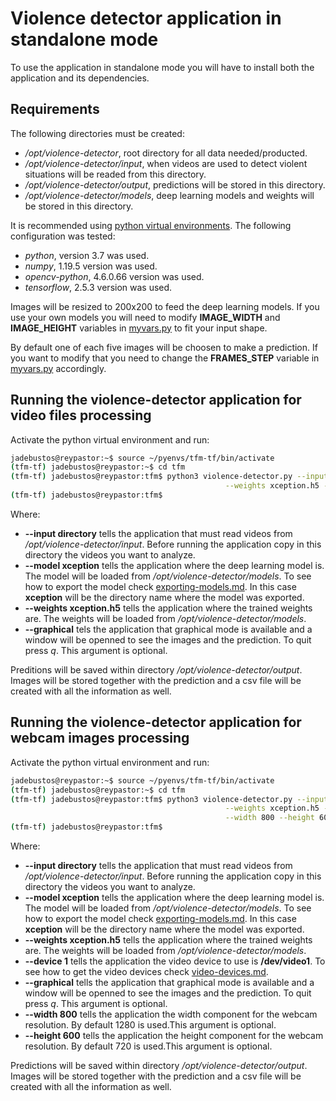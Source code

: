 # Violence detector application in standalone mode

To use the application in standalone mode you will have to install both the application and its dependencies.

## Requirements

The following directories must be created:

* */opt/violence-detector*, root directory for all data needed/producted.
* */opt/violence-detector/input*, when videos are used to detect violent situations will be readed from this directory.
* */opt/violence-detector/output*, predictions will be stored in this directory.
* */opt/violence-detector/models*, deep learning models and weights will be stored in this directory.

It is recommended using [python virtual environments](virtual-environment.md). The following configuration was tested:

* *python*, version 3.7 was used.
* *numpy*, 1.19.5 version was used.
* *opencv-python*, 4.6.0.66 version was used.
* *tensorflow*, 2.5.3 version was used.

Images will be resized to 200x200 to feed the deep learning models. If you use your own models you will need to modify **IMAGE_WIDTH** and **IMAGE_HEIGHT** variables in [myvars.py](myvars.py) to fit your input shape.

By default one of each five images will be choosen to make a prediction. If you want to modify that you need to change the **FRAMES_STEP** variable in [myvars.py](myvars.py) accordingly.

## Running the violence-detector application for video files processing

Activate the python virtual environment and run:

```bash
jadebustos@reypastor:~$ source ~/pyenvs/tfm-tf/bin/activate
(tfm-tf) jadebustos@reypastor:~$ cd tfm
(tfm-tf) jadebustos@reypastor:tfm$ python3 violence-detector.py --input directory --model xception \
                                                --weights xception.h5 --graphical
(tfm-tf) jadebustos@reypastor:tfm$
```

Where:

* **--input directory** tells the application that must read videos from */opt/violence-detector/input*. Before running the application copy in this directory the videos you want to analyze.
* **--model xception** tells the application where the deep learning model is. The model will be loaded from */opt/violence-detector/models*. To see how to export the model check [exporting-models.md](exporting-models.md). In this case **xception** will be the directory name where the model was exported. 
* **--weights xception.h5** tells the application where the trained weights are. The weights will be loaded from */opt/violence-detector/models*.
* **--graphical** tels the application that graphical mode is available and a window will be openned to see the images and the prediction. To quit press *q*. This argument is optional. 

Preditions will be saved within directory */opt/violence-detector/output*. Images will be stored together with the prediction and a csv file will be created with all the information as well.

## Running the violence-detector application for webcam images processing

Activate the python virtual environment and run:

```bash
jadebustos@reypastor:~$ source ~/pyenvs/tfm-tf/bin/activate
(tfm-tf) jadebustos@reypastor:~$ cd tfm
(tfm-tf) jadebustos@reypastor:tfm$ python3 violence-detector.py --input webcam --model xception \
                                                --weights xception.h5 --device 1 --graphical \
                                                --width 800 --height 600
(tfm-tf) jadebustos@reypastor:tfm$
```

Where:

* **--input directory** tells the application that must read videos from */opt/violence-detector/input*. Before running the application copy in this directory the videos you want to analyze.
* **--model xception** tells the application where the deep learning model is. The model will be loaded from */opt/violence-detector/models*. To see how to export the model check [exporting-models.md](exporting-models.md). In this case **xception** will be the directory name where the model was exported.
* **--weights xception.h5** tells the application where the trained weights are. The weights will be loaded from */opt/violence-detector/models*. 
* **--device 1** tells the application the video device to use is **/dev/video1**. To see how to get the video devices check [video-devices.md](video-devices.md). 
* **--graphical** tells the application that graphical mode is available and a window will be openned to see the images and the prediction. To quit press *q*. This argument is optional. 
* **--width 800** tells the application the width component for the webcam resolution. By default 1280 is used.This argument is optional.
* **--height 600** tells the application the height component for the webcam resolution. By default 720 is used.This argument is optional.

Predictions will be saved within directory */opt/violence-detector/output*. Images will be stored together with the prediction and a csv file will be created with all the information as well.